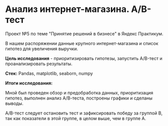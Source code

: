 # Анализ интернет-магазина. А/В-тест
Проект №5 по теме "Принятие решений в бизнесе" в Яндекс Практикум.

В нашем распоряжении данные крупного интернет-магазина и список гипотез для увеличения выручки. 

**Цель исследования** - приоритизировать гипотезы, запустить A/B-тест и проанализировать результаты.

**Стек:**
Pandas, matplotlib, seaborn, numpy

**Итоги исследования:**

Мной был проведен обзор и предобработка данных, приоритизация гипотез, выполнен анализ А/В-теста, построены графики и сделаны выводы. 

A/B-тест следует остановить тест и зафиксировать победу за группой В, так как показатели в этой группе, в целом выше, чем в группе А.
